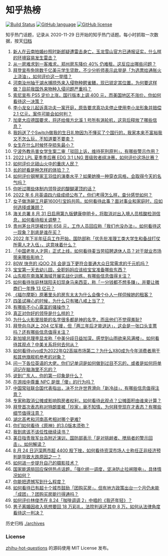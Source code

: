 # 知乎热榜
[![Build Status](https://github.com/ToWeLong/zhihu-hot-questions/workflows/CI/badge.svg)](https://github.com/ToWeLong/zhihu-hot-questions/actions)
[![GitHub language](https://img.shields.io/badge/language-golang-orange.svg)](https://golang.org/)
[![GitHub license](https://img.shields.io/github/license/ToWeLong/zhihu-hot-questions)](https://github.com/ToWeLong/zhihu-hot-questions/blob/main/LICENSE)

知乎热门话题，记录从 2020-11-29 日开始的知乎热门话题。每小时抓取一次数据，按天[归档](./archives)

<!-- BEGIN -->

1. [新人在云南拍婚纱照时新郎疑遭雷击身亡，玉龙雪山官方已通报证实，什么样的环境容易发生雷击？](https://www.zhihu.com/question/549891035)
1. [从一房难求到一客难求，郑州房东降价 40% 仍难租，这反应出哪些问题？](https://www.zhihu.com/question/549884747)
1. [拜登宣布免除数千亿美元学生贷款，不少分析师表示此举是「为选票给通胀火上浇油」，如何评价这一举措？](https://www.zhihu.com/question/549907532)
1. [河南汝州抽干湖水捕捞外来入侵物种鳄雀鳝，现已锁定其位置，为何要这样做？目前我国外来物种入侵问题严重吗？](https://www.zhihu.com/question/549679746)
1. [索尼宣布 PS5 定价上涨，国行版本上调 400 元，而美国地区不涨价，你如何看待这一决策？](https://www.zhihu.com/question/549933616)
1. [李小龙女儿起诉真功夫一案开庭，原告要求真功夫停止使用李小龙形象并赔偿 2.1 亿元，案件可能会如何判？](https://www.zhihu.com/question/362966228)
1. [加拿大应德国要求，将还给俄方北溪 1 号所有涡轮机，这背后释放了哪些信息？](https://www.zhihu.com/question/549874626)
1. [我妈送了个Switch做我的生日礼物因为不懂买了个国行的，我家本来不富裕我又不怎么玩，不知道要不要卖？](https://www.zhihu.com/question/518568127)
1. [女生在什么时候怀孕损失最小？](https://www.zhihu.com/question/525250785)
1. [宁波外教杀害女学生案二审「驳回上诉，维持死刑原判」，有哪些警示作用？](https://www.zhihu.com/question/549951297)
1. [2022 LPL 夏季季后赛 EDG 3:1 LNG 晋级败者组决赛，如何评价这场比赛？](https://www.zhihu.com/question/549955709)
1. [如何评价北碚山火中的重庆人民？](https://www.zhihu.com/question/549785195)
1. [长的好看是种怎样的体验？？](https://www.zhihu.com/question/27797286)
1. [如何评价钢琴家王羽佳的演奏水平？如果她换一种穿衣风格，会取得今天的名气吗？](https://www.zhihu.com/question/549822341)
1. [你听过哪些体制内领导说的醍醐灌顶的话？](https://www.zhihu.com/question/462252881)
1. [2022 年 6 月英语四六级成绩公布了，你们考得怎么样，查分感觉如何？](https://www.zhihu.com/question/549724149)
1. [女子做洗碗工月薪1600引宝妈共鸣，如何看待此事？面对事业和家庭时，应如何选择或兼顾？](https://www.zhihu.com/question/549895282)
1. [海关总署 8 月 31 日启用第九版健康申明卡，将取消对出入境人员核酸检测信息，如何看待相关调整？](https://www.zhihu.com/question/549965324)
1. [贵州茅台月饼被炒到 658 元，工作人员回应称「我们也没办法」，如何看待这一现象？到底是谁在买？](https://www.zhihu.com/question/549800964)
1. [2022 年下半年征兵工作开始，国防部称「优先批准理工类大学生和备战打仗所需人才入伍」，这意味着什么？](https://www.zhihu.com/question/549938209)
1. [「中国老年人才网」正式上线，如何看待麦当劳招聘退休人员？对于就业市场带来哪些影响？](https://www.zhihu.com/question/549885286)
1. [80W 快充的 iQOO Z6 会是当下更符合普通大众日常需求的千元机吗？](https://www.zhihu.com/question/549929530)
1. [宝宝第一天去幼儿园，全职妈妈应该给宝宝准备哪些东西？](https://www.zhihu.com/question/548799285)
1. [山东舰在南海某海域开展实战化训练，有哪些信息值得关注？](https://www.zhihu.com/question/549818057)
1. [如何看待张庭林瑞阳夫妇现身马来西亚，称「一分钱都不想多赚」，并要让微商们一年挣 13 亿元？](https://www.zhihu.com/question/549779502)
1. [《福尔摩斯》原著里头的房东太太为什么会像个仆人一样伺候她的租客？](https://www.zhihu.com/question/266192012)
1. [四圣试禅心的时候，为什么只有猪八戒上当了？](https://www.zhihu.com/question/517036783)
1. [有哪些不小心露富的骚操作？](https://www.zhihu.com/question/308231011)
1. [真正对你好的领导是什么样的？](https://www.zhihu.com/question/321379110)
1. [为什么火影里技能的名字很多都是神的名字，而且他们不觉得羞耻?](https://www.zhihu.com/question/549018278)
1. [拜登向乌送上 204 亿军援，但「两三年后才能送达」，这会是一张口头支票吗？还有哪些信息值得关注？](https://www.zhihu.com/question/549904082)
1. [新加坡总理李显龙称「中美分歧日益加深，感觉到山雨欲来风满楼」，如何看待其观点？中美关系将何去何从？](https://www.zhihu.com/question/549777862)
1. [如何看待vivo成为2022年Q2高端市场第二？为什么X80成为今年消费者用于和其他旗舰机参考的对象？](https://www.zhihu.com/question/549879298)
1. [问一下各位英语的大佬，你们记单词是如何做到过目不忘的，或者是如何将单词记在脑海里不忘的？](https://www.zhihu.com/question/509165028)
1. [说到广东人，你的第一印象是什么？](https://www.zhihu.com/question/46535092)
1. [在游戏中尊重 NPC 是很「傻」的行为吗？](https://www.zhihu.com/question/267326810)
1. [中国常驻联合国代表指出，决不允许世界滑向「新冷战」，有哪些信息值得注意？](https://www.zhihu.com/question/549867957)
1. [专家称取消公摊或影响购房者权利，如何看待此观点？公摊面积由谁来计算？](https://www.zhihu.com/question/549882388)
1. [拜登首次表态称对特朗普被「抄家」毫不知情，为何拜登现在才表态？有哪些细节值得注意？](https://www.zhihu.com/question/549893528)
1. [湖北高考和河南高考相对哪个更难?](https://www.zhihu.com/question/548507808)
1. [你们如何看待《原神》的3.0版本须弥？](https://www.zhihu.com/question/548541192)
1. [我到底该不该任性继续读书？](https://www.zhihu.com/question/549837192)
1. [美日指责我军台岛附近演训，国防部表示「是对挑衅者、搅局者的警示回击」，如何解读？](https://www.zhihu.com/question/549932576)
1. [8 月 24 日沪深两市超 4400 股下挫，如何看待资深市场人士称任正非经济预判是导致大跌原因之一？](https://www.zhihu.com/question/549801037)
1. [如何进一步提升自己的摄影技术？](https://www.zhihu.com/question/547692363)
1. [国家能源局回应保供热点话题，「强化统一调度，坚决防止拉闸限电」，具体情况如何？](https://www.zhihu.com/question/549781414)
1. [你能把遗憾写到什么程度？](https://www.zhihu.com/question/540642172)
1. [如何看待已有超十个城市鼓励「团购买房」，但有地方政策出台一个月仍未能「成团」？团购买房能行得通吗？](https://www.zhihu.com/question/543210348)
1. [如何评价林俊杰在 8.24「咖啡调调 2」中唱的《我还年轻》？](https://www.zhihu.com/question/549830659)
1. [男子离婚因收入低想要回 18 万彩礼，法院判返还其中 8 万，如何从法律角度看待这一判决？](https://www.zhihu.com/question/549768999)

<!-- END -->

历史归档 [./archives](./archives)


### License
[zhihu-hot-questions](https://github.com/towelong/zhihu-hot-questions) 的源码使用 MIT License 发布。